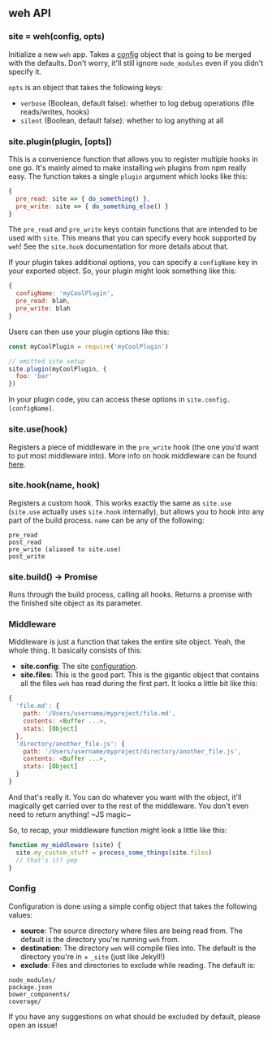 ## weh API

### site = weh(config, opts)

Initialize a new `weh` app. Takes a [config](#config) object that is going to be
merged with the defaults. Don't worry, it'll still ignore `node_modules` even if
you didn't specify it.

`opts` is an object that takes the following keys:

- `verbose` (Boolean, default false): whether to log debug operations
  (file reads/writes, hooks)
- `silent` (Boolean, default false): whether to log anything at all

### site.plugin(plugin, [opts])

This is a convenience function that allows you to register multiple hooks in
one go. It's mainly aimed to make installing `weh` plugins from npm really
easy. The function takes a single `plugin` argument which looks like this:

```js
{
  pre_read: site => { do_something() },
  pre_write: site => { do_something_else() }
}
```

The `pre_read` and `pre_write` keys contain functions that are intended to be
used with `site`. This means that you can specify every hook supported by `weh`!
See the `site.hook` documentation for more details about that.

If your plugin takes additional options, you can specify a `configName` key in
your exported object. So, your plugin might look something like this:

```js
{
  configName: 'myCoolPlugin',
  pre_read: blah,
  pre_write: blah
}
```

Users can then use your plugin options like this:

```js
const myCoolPlugin = require('myCoolPlugin')

// omitted site setup
site.plugin(myCoolPlugin, {
  foo: 'bar'
})
```

In your plugin code, you can access these options in `site.config.[configName]`.

### site.use(hook)

Registers a piece of middleware in the `pre_write` hook (the one you'd want to
put most middleware into). More info on hook middleware can be found
[here](#middleware).

### site.hook(name, hook)

Registers a custom hook. This works exactly the same as `site.use`
(`site.use` actually uses `site.hook` internally), but allows you to hook into
any part of the build process. `name` can be any of the following:

```
pre_read
post_read
pre_write (aliased to site.use)
post_write
```

### site.build() -> Promise

Runs through the build process, calling all hooks. Returns a promise with the
finished site object as its parameter.

### Middleware

Middleware is just a function that takes the entire site object. Yeah, the whole
thing. It basically consists of this:

- __site.config__: The site [configuration](#config).
- __site.files__: This is the good part. This is the gigantic object that
  contains all the files `weh` has read during the first part. It looks a little
  bit like this:

```js
{
  'file.md': {
    path: '/Users/username/myproject/file.md',
    contents: <Buffer ...>,
    stats: [Object]
  },
  'directory/another_file.js': {
    path: '/Users/username/myproject/directory/another_file.js',
    contents: <Buffer ...>,
    stats: [Object]
  }
}
```

And that's really it. You can do whatever you want with the object, it'll
magically get carried over to the rest of the middleware. You don't even need
to return anything! ~JS magic~

So, to recap, your middleware function might look a little like this:

```js
function my_middleware (site) {
  site.my_custom_stuff = process_some_things(site.files)
  // that's it? yep
}
```

### Config

Configuration is done using a simple config object that takes the following
values:

- __source__: The source directory where files are being read from. The default
  is the directory you're running `weh` from.
- __destination__: The directory `weh` will compile files into. The default is
  the directory you're in + `_site` (just like Jekyll!)
- __exclude__: Files and directories to exclude while reading. The default is:

```
node_modules/
package.json
bower_components/
coverage/
```

If you have any suggestions on what should be excluded by default, please open
an issue!
